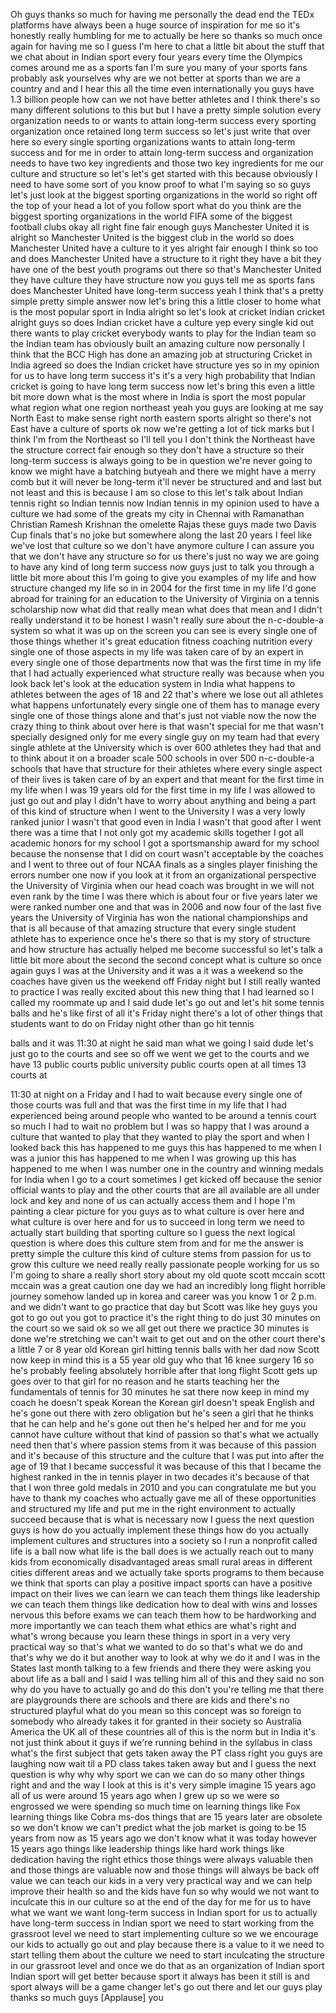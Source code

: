 
Oh guys thanks so much for having me
personally the dead end the TEDx
platforms have always been a huge source
of inspiration for me
so it&#39;s honestly really humbling for me
to actually be here so thanks so much
once again for having me
so I guess I&#39;m here to chat a little bit
about the stuff that we chat about in
Indian sport every four years every time
the Olympics comes around me as a sports
fan I&#39;m sure you many of your sports
fans probably ask yourselves why are we
not better at sports than we are a
country and and I hear this all the time
even internationally you guys have 1.3
billion people how can we not have
better athletes and I think there&#39;s so
many different solutions to this but but
I have a pretty simple solution every
organization needs to or wants to attain
long-term success every sporting
organization once retained long term
success so let&#39;s just write that over
here
so every single sporting organizations
wants to attain long-term success and
for me in order to attain long-term
success and organization needs to have
two key ingredients and those two key
ingredients for me our culture and
structure
so let&#39;s let&#39;s get started with this
because obviously I need to have some
sort of you know proof to what I&#39;m
saying so so guys let&#39;s just look at the
biggest sporting organizations in the
world so right off the top of your head
a lot of you follow sport what do you
think are the biggest sporting
organizations in the world
FIFA some of the biggest football clubs
okay all right fine fair enough guys
Manchester United it is alright so
Manchester United is the biggest club in
the world
so does Manchester United have a culture
to it yes alright fair enough
I think so too and does Manchester
United have a structure to it right they
have a bit they have one of the best
youth programs out there so that&#39;s
Manchester United they have culture they
have structure now you guys tell me as
sports fans does Manchester United have
long-term success yeah I think that&#39;s a
pretty simple pretty simple answer now
let&#39;s bring this a little closer to home
what is the most popular sport in India
alright so let&#39;s look at cricket Indian
cricket alright guys so does Indian
cricket have a culture yep every single
kid out there wants to play cricket
everybody wants to play for the Indian
team so the Indian team has obviously
built an amazing culture now personally
I think that the BCC High has done an
amazing job at structuring Cricket in
India agreed so does the Indian cricket
have structure yes so in my opinion for
us to have long term success it&#39;s it&#39;s a
very high probability that Indian
cricket is going to have long term
success now let&#39;s bring this even a
little bit more down what is the most
where in India is sport the most popular
what region what one region northeast
yeah
you guys are looking at me say North
East to make sense right north eastern
sports alright so there&#39;s not East have
a culture of sports ok now we&#39;re getting
a lot of tick marks but I think I&#39;m from
the Northeast so I&#39;ll tell you I don&#39;t
think the Northeast have the structure
correct
fair enough so they don&#39;t have a
structure so their long-term success is
always going to be in question we&#39;re
never going to know we might have a
batching butyeah and there we might have
a merry comb but it will never be
long-term it&#39;ll never be structured and
and last but not least and this is
because I am so close to this let&#39;s talk
about Indian tennis right so Indian
tennis now Indian tennis in my opinion
used to have a culture we had some of
the greats my city in Chennai with
Ramanathan Christian Ramesh Krishnan the
omelette Rajas these guys made two Davis
Cup finals that&#39;s no joke but somewhere
along the last 20 years I feel like
we&#39;ve lost that culture so we don&#39;t have
anymore culture I can assure you that we
don&#39;t have any structure so for us
there&#39;s just no way we are going to have
any kind of long term success now guys
just to talk you through a little bit
more about this I&#39;m going to give you
examples of my life and how structure
changed my life so in in 2004 for the
first time in my life I&#39;d gone abroad
for training for an education to the
University of Virginia on a tennis
scholarship now what did that really
mean what does that mean and I didn&#39;t
really understand it to be honest I
wasn&#39;t really sure about the
n-c-double-a system so what it was up on
the screen you can see is every single
one of those things whether it&#39;s great
education fitness coaching nutrition
every single one of those aspects in my
life was taken care of by an expert in
every single one of those departments
now that was the first time in my life
that I had actually experienced what
structure really was because when you
look back let&#39;s look at the education
system in India what happens to athletes
between the ages of 18 and 22 that&#39;s
where we lose out all athletes what
happens unfortunately every single one
of them has to manage every
single one of those things alone and
that&#39;s just not viable now the now the
crazy thing to think about over here is
that wasn&#39;t special for me that wasn&#39;t
specially designed only for me every
single guy on my team had that every
single athlete at the University which
is over 600 athletes they had that and
to think about it on a broader scale 500
schools in over 500 n-c-double-a schools
that have that structure for their
athletes where every single aspect of
their lives is taken care of by an
expert and that meant for the first time
in my life when I was 19 years old for
the first time in my life I was allowed
to just go out and play I didn&#39;t have to
worry about anything and being a part of
this kind of structure when I went to
the University I was a very lowly ranked
junior I wasn&#39;t that good even in India
I wasn&#39;t that good after I went there
was a time that I not only got my
academic skills together I got all
academic honors for my school I got a
sportsmanship award for my school
because the nonsense that I did on court
wasn&#39;t acceptable by the coaches and I
went to three out of four NCAA finals as
a singles player finishing the errors
number one now if you look at it from an
organizational perspective the
University of Virginia when our head
coach was brought in we will not even
rank by the time I was there which is
about four or five years later we were
ranked number one and that was in 2006
and now four of the last five years the
University of Virginia has won the
national championships and that is all
because of that amazing structure that
every single student athlete has to
experience once he&#39;s there so that is my
story of structure and how structure has
actually helped me become successful so
let&#39;s talk a little bit more about the
second the second concept what is
culture so once again guys I was at the
University
and it was a it was a weekend so the
coaches have given us the weekend off
Friday night but I still really wanted
to practice I was really excited about
this new thing that I had learned so I
called my roommate up and I said dude
let&#39;s go out and let&#39;s hit some tennis
balls and he&#39;s like first of all it&#39;s
Friday night there&#39;s a lot of other
things that students want to do on
Friday night other than go hit tennis

balls and it was 11:30 at night he said
man what we going I said dude let&#39;s just
go to the courts and see so off we went
we get to the courts and we have 13
public courts public university public
courts open at all times 13 courts at

11:30 at night on a Friday and I had to
wait because every single one of those
courts was full and that was the first
time in my life that I had experienced
being around people who wanted to be
around a tennis court so much I had to
wait no problem but I was so happy that
I was around a culture that wanted to
play that they wanted to play the sport
and when I looked back this has happened
to me guys this has happened to me when
I was a junior this has happened to me
when I was growing up this has happened
to me when I was number one in the
country and winning medals for India
when I go to a court sometimes I get
kicked off because the senior official
wants to play and the other courts that
are all available are all under lock and
key and none of us can actually access
them and I hope I&#39;m painting a clear
picture for you guys as to what culture
is over here and what culture is over
here and for us to succeed in long term
we need to actually start building that
sporting culture so I guess the next
logical question is where does this
culture stem from and for me the answer
is pretty simple the culture this kind
of culture stems from passion for us to
grow this culture we need really really
passionate people working for us so I&#39;m
going to share a really short story
about my old quote scott mccain scott
mccain was a great caution one day we
had an incredibly long flight horrible
journey somehow landed up in korea and
career was you know 1 or 2 p.m. and we
didn&#39;t want to go practice that day but
Scott was like hey guys you got to go
out you got to practice it&#39;s the right
thing to do just 30 minutes on the court
so we said ok so we all get out there we
practice 30 minutes is done we&#39;re
stretching we can&#39;t wait to get out and
on the other court there&#39;s a little 7 or
8 year old Korean girl hitting tennis
balls with her dad now Scott now keep in
mind this is a 55 year old guy who that
16 knee surgery 16 so he&#39;s probably
feeling absolutely horrible after that
long flight Scott gets up goes over to
that girl for no reason and he starts
teaching her the fundamentals of tennis
for 30 minutes he sat there now keep in
mind my coach he doesn&#39;t speak Korean
the Korean girl doesn&#39;t speak English
and he&#39;s gone out there with zero
obligation but he&#39;s seen a girl that he
thinks that he can help and he&#39;s gone
out then he&#39;s helped her and for me you
cannot have culture without that kind of
passion so that&#39;s what we actually need
then that&#39;s where passion stems from it
was because of this passion and it&#39;s
because of this structure and the
culture that I was put into after the
age of 19
that I became successful it was because
of this that I became the highest ranked
in the in tennis player in two decades
it&#39;s because of that that I won three
gold medals in 2010 and you can
congratulate me but you have to thank my
coaches who actually gave me all of
these opportunities and structured my
life and put me in the right environment
to actually succeed because that is what
is necessary now I guess the next
question guys is how do you actually
implement these things how do you
actually implement cultures and
structures into a society so I run a
nonprofit called life is a ball now what
life is the ball does is we actually
reach out to many kids from economically
disadvantaged areas small rural areas in
different cities different areas
and we actually take sports programs to
them because we think that sports can
play a positive impact sports can have a
positive impact on their lives we can
learn we can teach them things like
leadership we can teach them things like
dedication how to deal with wins and
losses nervous this before exams we can
teach them how to be hardworking and
more importantly we can teach them what
ethics are what&#39;s right and what&#39;s wrong
because you learn these things in sport
in a very very practical way so that&#39;s
what we wanted to do so that&#39;s what we
do and that&#39;s why we do it
but another way to look at why we do it
and I was in the States last month
talking to a few friends and there they
were asking you about life as a ball and
I said I was telling him all of this and
they said no son why do you have to
actually go and do this don&#39;t you&#39;re
telling me that there are playgrounds
there are schools and there are kids and
there&#39;s no structured playful what do
you mean so this concept was so foreign
to somebody who already takes it for
granted in their society so Australia
America the UK all of these countries
all of this is the norm but in India
it&#39;s not just think about it guys if
we&#39;re running behind in the syllabus in
class what&#39;s the first subject that gets
taken away the PT class right you guys
are laughing now wait til a PD class
takes taken away but and I guess the
next question is why why why sport we
can we can do so many other things right
and and the way I look at this is it&#39;s
very simple imagine 15 years ago all of
us were around 15 years ago when I grew
up so we were so engrossed we were
spending so much time on learning things
like Fox learning things like Cobra
ms-dos things that are 15 years later
are obsolete so we don&#39;t know we can&#39;t
predict what the job market is going to
be 15 years from now as 15 years ago we
don&#39;t know what it was today
however 15 years ago things like
leadership things like hard work
things like dedication having the right
ethics those things were always valuable
then and those things are valuable now
and those things will always be back off
value we can teach our kids in a very
very practical way and we can help
improve their health so and the kids
have fun so why would we not want to
inculcate this in our culture so at the
end of the day for me for us to have
what we want we want long-term success
in Indian sport for us to actually have
long-term success in Indian sport we
need to start working from the grassroot
level we need to start implementing
culture so we we encourage our kids to
actually go out and play because there
is a value to it we need to start
telling them about the culture we need
to start inculcating the structure in
our grassroot level and once we do that
as an organization of Indian sport
Indian sport will get better because
sport it always has been it still is and
sport always will be a game changer
let&#39;s go out there and let our guys play
thanks so much guys
[Applause]
you
